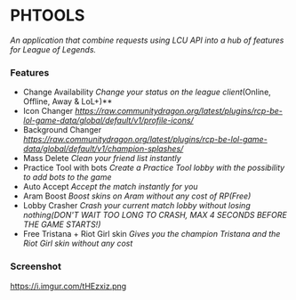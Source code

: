 # PHTOOLS #
*An application that combine requests using *LCU API* into a hub of features for *League of Legends*.*

### Features
* Change Availability 
  *Change your status on the league client*(Online, Offline, Away & LoL+)**
* Icon Changer 
  *https://raw.communitydragon.org/latest/plugins/rcp-be-lol-game-data/global/default/v1/profile-icons/*
* Background Changer
  *https://raw.communitydragon.org/latest/plugins/rcp-be-lol-game-data/global/default/v1/champion-splashes/*
* Mass Delete
  *Clean your friend list instantly*
* Practice Tool with bots
  *Create a Practice Tool lobby with the possibility to add bots to the game*
* Auto Accept
  *Accept the match instantly for you*
* Aram Boost
  *Boost skins on Aram without any cost of RP(Free)*
* Lobby Crasher
  *Crash your current match lobby without losing nothing(DON'T WAIT TOO LONG TO CRASH, MAX 4 SECONDS BEFORE THE GAME STARTS!)*
* Free Tristana + Riot Girl skin
  *Gives you the champion Tristana and the Riot Girl skin without any cost*

### Screenshot
https://i.imgur.com/tHEzxiz.png
